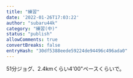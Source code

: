 ```yaml
---
title: "練習"
date: '2022-01-26T17:03:22'
author: "subaru44k"
category: "練習(中)"
status: "publish"
allowComments: true
convertBreaks: false
entryHash: "30df5388eede59224de94496c496ada0"
---
```

51分ジョグ、2.4kmくらい4'00"ペースくらいで。
